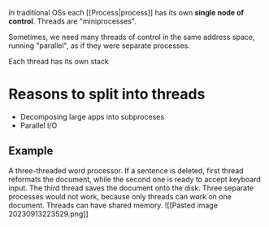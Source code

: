 *In* traditional OSs each [[Process|process]] has its own **single node of control**.
Threads are "miniprocesses".

Sometimes, we need many threads of control in the same address space, running "parallel", as if they were separate processes.

Each thread has its own stack

# Reasons to split into threads
- Decomposing large apps into subproceses
- Parallel I/O
## Example
A three-threaded word processor. If a sentence is deleted, first thread reformats the document, while the second one is ready to accept keyboard input. The third thread saves the document onto the disk. 
Three separate processes would not work, because only threads can work on one document. Threads can have shared memory.
![[Pasted image 20230913223529.png]]
